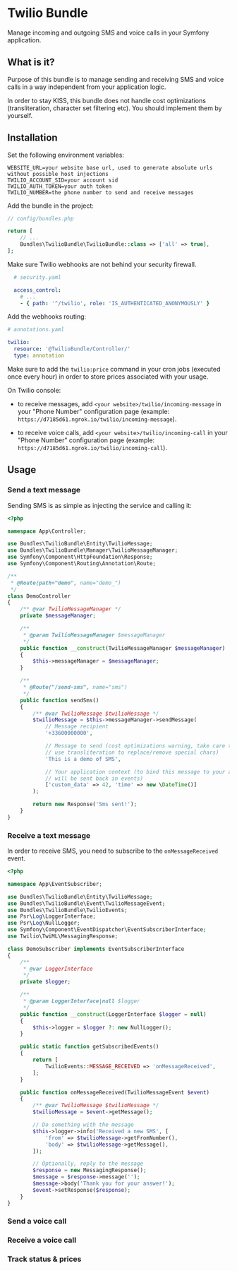 # Twilio Bundle

Manage incoming and outgoing SMS and voice calls in your Symfony application.

## What is it?

Purpose of this bundle is to manage sending and receiving SMS and voice calls in a way independent from your application logic.

In order to stay KISS, this bundle does not handle cost optimizations (transliteration, character set filtering etc). You should implement them by yourself.

## Installation

Set the following environment variables:

```
WEBSITE_URL=your website base url, used to generate absolute urls without possible host injections
TWILIO_ACCOUNT_SID=your account sid
TWILIO_AUTH_TOKEN=your auth token
TWILIO_NUMBER=the phone number to send and receive messages
```

Add the bundle in the project:

```php
// config/bundles.php

return [
    // ...
    Bundles\TwilioBundle\TwilioBundle::class => ['all' => true],
];
```

Make sure Twilio webhooks are not behind your security firewall. 

```yaml
  # security.yaml

  access_control:
    # ...
    - { path: '^/twilio', role: 'IS_AUTHENTICATED_ANONYMOUSLY' }
```

Add the webhooks routing:

```yaml
# annotations.yaml

twilio:
  resource: '@TwilioBundle/Controller/'
  type: annotation
```

Make sure to add the `twilio:price` command in your cron jobs (executed once every hour) in order to store prices associated with your usage.

On Twilio console:

- to receive messages, add `<your website>/twilio/incoming-message` in your "Phone Number"
configuration page (example: `https://d7185d61.ngrok.io/twilio/incoming-message`).

- to receive voice calls, add `<your website>/twilio/incoming-call` in your "Phone Number"
configuration page (example: `https://d7185d61.ngrok.io/twilio/incoming-call`).

## Usage

### Send a text message

Sending SMS is as simple as injecting the service and calling it:

```php
<?php

namespace App\Controller;

use Bundles\TwilioBundle\Entity\TwilioMessage;
use Bundles\TwilioBundle\Manager\TwilioMessageManager;
use Symfony\Component\HttpFoundation\Response;
use Symfony\Component\Routing\Annotation\Route;

/**
 * @Route(path="demo", name="demo_")
 */
class DemoController
{
    /** @var TwilioMessageManager */
    private $messageManager;

    /**
     * @param TwilioMessageManager $messageManager
     */
    public function __construct(TwilioMessageManager $messageManager)
    {
        $this->messageManager = $messageManager;
    }

    /**
     * @Route("/send-sms", name="sms")
     */
    public function sendSms()
    {
        /** @var TwilioMessage $twilioMessage */
        $twilioMessage = $this->messageManager->sendMessage(
            // Message recipient
            '+33600000000',

            // Message to send (cost optimizations warning, take care to
            // use transliteration to replace/remove special chars)
            'This is a demo of SMS',

            // Your application context (to bind this message to your app logic,
            // will be sent back in events)
            ['custom_data' => 42, 'time' => new \DateTime()]
        );

        return new Response('Sms sent!');
    }
}
```

### Receive a text message

In order to receive SMS, you need to subscribe to the `onMessageReceived` event.

```php
<?php

namespace App\EventSubscriber;

use Bundles\TwilioBundle\Entity\TwilioMessage;
use Bundles\TwilioBundle\Event\TwilioMessageEvent;
use Bundles\TwilioBundle\TwilioEvents;
use Psr\Log\LoggerInterface;
use Psr\Log\NullLogger;
use Symfony\Component\EventDispatcher\EventSubscriberInterface;
use Twilio\TwiML\MessagingResponse;

class DemoSubscriber implements EventSubscriberInterface
{
    /**
     * @var LoggerInterface
     */
    private $logger;

    /**
     * @param LoggerInterface|null $logger
     */
    public function __construct(LoggerInterface $logger = null)
    {
        $this->logger = $logger ?: new NullLogger();
    }

    public static function getSubscribedEvents()
    {
        return [
            TwilioEvents::MESSAGE_RECEIVED => 'onMessageReceived',
        ];
    }

    public function onMessageReceived(TwilioMessageEvent $event)
    {
        /** @var TwilioMessage $twilioMessage */
        $twilioMessage = $event->getMessage();

        // Do something with the message
        $this->logger->info('Received a new SMS', [
            'from' => $twilioMessage->getFromNumber(),
            'body' => $twilioMessage->getMessage(),
        ]);

        // Optionally, reply to the message
        $response = new MessagingResponse();
        $message = $response->message('');
        $message->body('Thank you for your answer!');
        $event->setResponse($response);
    }
}
```

### Send a voice call

### Receive a voice call

### Track status & prices

